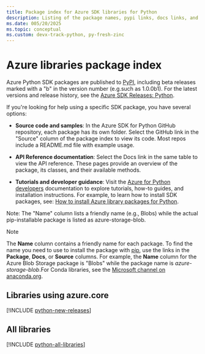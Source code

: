 ```yaml
---
title: Package index for Azure SDK libraries for Python
description: Listing of the package names, pypi links, docs links, and source code links for all libraries in the Azure SDK for Python.
ms.date: 005/20/2025
ms.topic: conceptual
ms.custom: devx-track-python, py-fresh-zinc
---
```


# Azure libraries package index

Azure Python SDK packages are published to [PyPI](https://pypi.org/), including beta releases marked with a "b" in the version number (e.g.such as 1.0.0b1). For the latest versions and release history, see the [Azure SDK Releases: Python](https://azure.github.io/azure-sdk/policies_releases.html#python).

If you're looking for help using a specific SDK package, you have several options:

* **Source code and samples**: In the Azure SDK for Python GitHub repository, each package has its own folder. Select the GitHub link in the "Source" column of the package index to view its code. Most repos include a README.md file with example usage.

* **API Reference documentation**: Select the Docs link in the same table to view the API reference. These pages provide an overview of the package, its classes, and their available methods.

* **Tutorials and developer guidance**: Visit the [Azure for Python developers](index.yml) documentation to explore tutorials, how-to guides, and installation instructions.
For example, to learn how to install SDK packages, see: [How to install Azure library packages for Python](./azure-sdk-install.md).

Note: The "Name" column lists a friendly name (e.g., Blobs) while the actual pip-installable package is listed as azure-storage-blob.

> [!NOTE]
> The **Name** column contains a friendly name for each package. To find the name you need to use to install the package with [pip](https://pip.pypa.io/en/stable/), use the links in the **Package**, **Docs**, or **Source** columns. For example, the **Name** column for the Azure Blob Storage package is "Blobs" while the package name is *azure-storage-blob*.For Conda libraries, see the [Microsoft channel on anaconda.org](https://anaconda.org/microsoft/repo).

## Libraries using azure.core

[!INCLUDE [python-new-releases](../../includes/python-new.md)]

## All libraries

[!INCLUDE [python-all-libraries](../../includes/python-all.md)]

